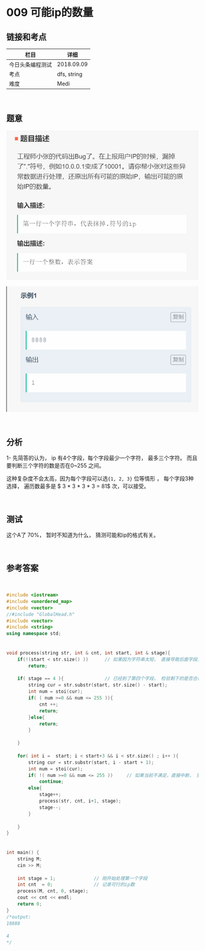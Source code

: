 # 009 可能ip的数量

## 链接和考点

| 栏目             | 详细        |
| ---------------- | ----------- |
| 今日头条编程测试 | 2018.09.09  |
| 考点             | dfs, string |
| 难度             | Medi        |

<br>

## 题意

![image-20180909132545988](image-20180909132545988.png)

![image-20180909132559776](image-20180909132559776.png)

<br>

## 分析 

1- 先简答的认为， ip 有4个字段，每个字段最少一个字符， 最多三个字符。 而且要判断三个字符的数是否在0~255 之间。

这种复杂度不会太高，因为每个字段可以选`{1, 2, 3}` 位等情形	， 每个字段3种选择， 遍历数最多是 $ 3 * 3 * 3 * 3 = 81$ 次，可以接受。

<br>

## 测试

这个A了 70%， 暂时不知道为什么， 猜测可能和ip的格式有关。

<br>

## 参考答案

<br>

```cpp
#include <iostream>
#include <unordered_map>
#include <vector>
//#include "GlobalHead.h"
#include <vector>
#include <string>
using namespace std;


void process(string str, int & cnt, int start, int & stage){
    if(!(start < str.size() ))		// 如果因为字符串太短， 直接导致后面字段上的值不够， 那么直接返回
        return;

    if( stage == 4 ){				// 已经到了第四个字段， 检验剩下的是否合格
        string cur = str.substr(start, str.size() - start);
        int num = stoi(cur);
        if( ( num >=0 && num <= 255 )){
            cnt ++;
            return;
        }else{
            return;
        }

    }

    for( int i =  start; i < start+3 && i < str.size() ; i++ ){
        string cur = str.substr(start, i - start + 1);
        int num = stoi(cur);
        if( !( num >=0 && num <= 255 ))		// 如果当前不满足，直接中断， 剪枝
            continue;
        else{
            stage++;
            process(str, cnt, i+1, stage);
            stage--;
        }

    }
}


int main() {
    string M;
    cin >> M;

    int stage = 1;				// 刚开始处理第一个字段
    int cnt  = 0;				// 记录可行的ip数
    process(M, cnt, 0, stage);
    cout << cnt << endl;
    return 0;
}
/*output:
18888

4
*/
```

